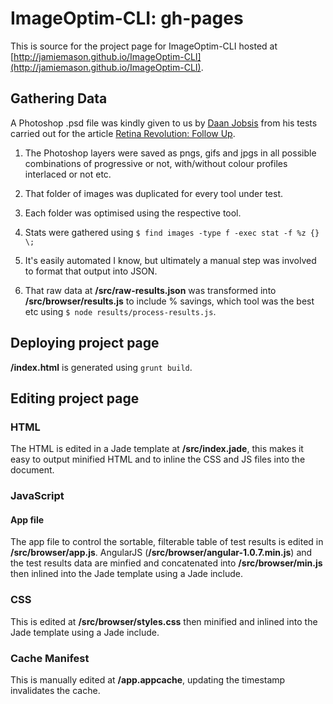 ImageOptim-CLI: gh-pages
===============

This is source for the project page for ImageOptim-CLI hosted at [http://jamiemason.github.io/ImageOptim-CLI](http://jamiemason.github.io/ImageOptim-CLI). 

## Gathering Data

A Photoshop .psd file was kindly given to us by [Daan Jobsis](http://www.twitter.com./daanjobsis) from his tests carried out for the article [Retina Revolution: Follow Up](http://blog.netvlies.nl/design-interactie/retina-revolutie-follow-up/).

1. The Photoshop layers were saved as pngs, gifs and jpgs in all possible combinations of progressive or not, with/without colour profiles interlaced or not etc.

1. That folder of images was duplicated for every tool under test. 

1. Each folder was optimised using the respective tool.

1. Stats were gathered using `$ find images -type f -exec stat -f %z {} \;`

1. It's easily automated I know, but ultimately a manual step was involved to format that output into JSON.

1. That raw data at **/src/raw-results.json** was transformed into **/src/browser/results.js** to include % savings, which tool was the best etc using `$ node results/process-results.js`.

## Deploying project page

**/index.html** is generated using `grunt build`.

## Editing project page

### HTML

The HTML is edited in a Jade template at **/src/index.jade**, this makes it easy to output minified HTML and to inline the CSS and JS files into the document.

### JavaScript

#### App file

The app file to control the sortable, filterable table of test results is edited in **/src/browser/app.js**. AngularJS (**/src/browser/angular-1.0.7.min.js**) and the test results data are minfied and concatenated into **/src/browser/min.js** then inlined into the Jade template using a Jade include.

### CSS

This is edited at **/src/browser/styles.css** then minified and inlined into the Jade template using a Jade include.

### Cache Manifest

This is manually edited at **/app.appcache**, updating the timestamp invalidates the cache.